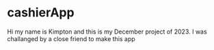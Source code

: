 # cashierApp
Hi my name is Kimpton and this is my December project of 2023.
I was challanged by a close friend to make this app
